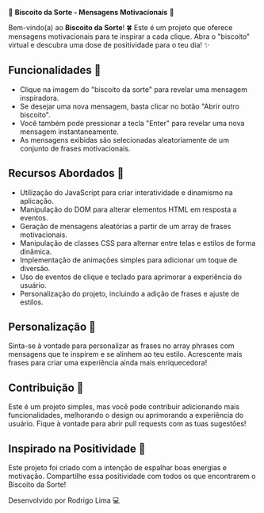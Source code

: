 🥠 **Biscoito da Sorte - Mensagens Motivacionais** 🌟

Bem-vindo(a) ao **Biscoito da Sorte**! 🍀 Este é um projeto que oferece mensagens motivacionais para te inspirar a cada clique. Abra o "biscoito" virtual e descubra uma dose de positividade para o teu dia! ✨

## Funcionalidades 🚀

- Clique na imagem do "biscoito da sorte" para revelar uma mensagem inspiradora.
- Se desejar uma nova mensagem, basta clicar no botão "Abrir outro biscoito".
- Você também pode pressionar a tecla "Enter" para revelar uma nova mensagem instantaneamente.
- As mensagens exibidas são selecionadas aleatoriamente de um conjunto de frases motivacionais.

## Recursos Abordados 🚀

- Utilização do JavaScript para criar interatividade e dinamismo na aplicação.
- Manipulação do DOM para alterar elementos HTML em resposta a eventos.
- Geração de mensagens aleatórias a partir de um array de frases motivacionais.
- Manipulação de classes CSS para alternar entre telas e estilos de forma dinâmica.
- Implementação de animações simples para adicionar um toque de diversão.
- Uso de eventos de clique e teclado para aprimorar a experiência do usuário.
- Personalização do projeto, incluindo a adição de frases e ajuste de estilos.

## Personalização 🎨
Sinta-se à vontade para personalizar as frases no array phrases com mensagens que te inspirem e se alinhem ao teu estilo. Acrescente mais frases para criar uma experiência ainda mais enriquecedora!

## Contribuição 🤝
Este é um projeto simples, mas você pode contribuir adicionando mais funcionalidades, melhorando o design ou aprimorando a experiência do usuário. Fique à vontade para abrir pull requests com as tuas sugestões!

## Inspirado na Positividade 🌈
Este projeto foi criado com a intenção de espalhar boas energias e motivação. Compartilhe essa positividade com todos os que encontrarem o Biscoito da Sorte!

Desenvolvido por Rodrigo Lima 💻